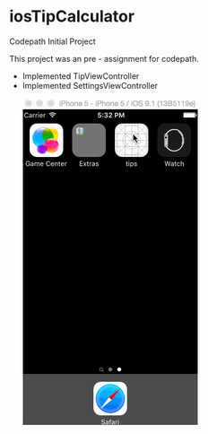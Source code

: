 # iosTipCalculator
Codepath Initial Project

This project was an pre - assignment for codepath.</br>
 - Implemented TipViewController
 - Implemented SettingsViewController </br></br>
![Video Walkthrough](tipCalculator.gif)

